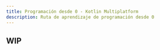 ```yaml
---
title: Programación desde 0 - Kotlin Multiplatform
description: Ruta de aprendizaje de programación desde 0
---
```


## WIP